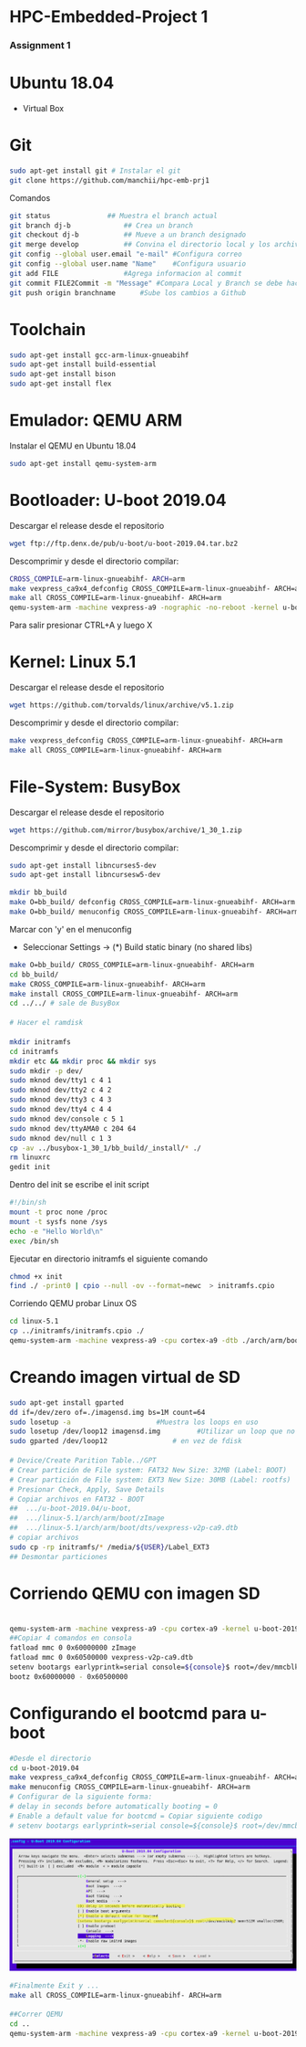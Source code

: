 # HPC-Embedded-Project 1
### Assignment 1


# Ubuntu 18.04
* Virtual Box

# Git

```bash
sudo apt-get install git # Instalar el git
git clone https://github.com/manchii/hpc-emb-prj1
```

Comandos

```bash
git status				## Muestra el branch actual
git branch dj-b				## Crea un branch
git checkout dj-b			## Mueve a un branch designado
git merge develop			## Convina el directorio local y los archivos del branch
git config --global user.email "e-mail" #Configura correo
git config --global user.name "Name"	#Configura usuario
git add FILE				#Agrega informacion al commit
git commit FILE2Commit -m "Message"	#Compara Local y Branch se debe hacer antes del push
git push origin branchname		#Sube los cambios a Github
```


# Toolchain

```bash
sudo apt-get install gcc-arm-linux-gnueabihf
sudo apt-get install build-essential
sudo apt-get install bison
sudo apt-get install flex
```



# Emulador: QEMU ARM

Instalar el QEMU en Ubuntu 18.04

```bash
sudo apt-get install qemu-system-arm
```



# Bootloader: U-boot 2019.04

Descargar el release desde el repositorio

```bash
wget ftp://ftp.denx.de/pub/u-boot/u-boot-2019.04.tar.bz2
```

Descomprimir y desde el directorio compilar:

```bash
CROSS_COMPILE=arm-linux-gnueabihf- ARCH=arm
make vexpress_ca9x4_defconfig CROSS_COMPILE=arm-linux-gnueabihf- ARCH=arm
make all CROSS_COMPILE=arm-linux-gnueabihf- ARCH=arm
qemu-system-arm -machine vexpress-a9 -nographic -no-reboot -kernel u-boot

```
Para salir presionar CTRL+A y luego X

# Kernel: Linux 5.1

Descargar el release desde el repositorio

```bash
wget https://github.com/torvalds/linux/archive/v5.1.zip
```

Descomprimir y desde el directorio compilar:

```bash
make vexpress_defconfig CROSS_COMPILE=arm-linux-gnueabihf- ARCH=arm
make all CROSS_COMPILE=arm-linux-gnueabihf- ARCH=arm
```

# File-System: BusyBox

Descargar el release desde el repositorio

```bash
wget https://github.com/mirror/busybox/archive/1_30_1.zip
```

Descomprimir y desde el directorio compilar:

```bash
sudo apt-get install libncurses5-dev
sudo apt-get install libncursesw5-dev
```

```bash
mkdir bb_build
make O=bb_build/ defconfig CROSS_COMPILE=arm-linux-gnueabihf- ARCH=arm
make O=bb_build/ menuconfig CROSS_COMPILE=arm-linux-gnueabihf- ARCH=arm
```
Marcar con 'y' en el menuconfig
* Seleccionar Settings -> (*) Build static binary (no shared libs)

```bash
make O=bb_build/ CROSS_COMPILE=arm-linux-gnueabihf- ARCH=arm
cd bb_build/
make CROSS_COMPILE=arm-linux-gnueabihf- ARCH=arm
make install CROSS_COMPILE=arm-linux-gnueabihf- ARCH=arm
cd ../../ # sale de BusyBox

# Hacer el ramdisk

mkdir initramfs
cd initramfs
mkdir etc && mkdir proc && mkdir sys
sudo mkdir -p dev/
sudo mknod dev/tty1 c 4 1
sudo mknod dev/tty2 c 4 2
sudo mknod dev/tty3 c 4 3
sudo mknod dev/tty4 c 4 4
sudo mknod dev/console c 5 1
sudo mknod dev/ttyAMA0 c 204 64
sudo mknod dev/null c 1 3
cp -av ../busybox-1_30_1/bb_build/_install/* ./
rm linuxrc
gedit init
```
Dentro del init se escribe el init script
```bash
#!/bin/sh
mount -t proc none /proc
mount -t sysfs none /sys
echo -e "Hello World\n"
exec /bin/sh
```

Ejecutar en directorio initramfs el siguiente comando

```bash
chmod +x init
find ./ -print0 | cpio --null -ov --format=newc  > initramfs.cpio
```

Corriendo QEMU probar Linux OS


```bash
cd linux-5.1
cp ../initramfs/initramfs.cpio ./
qemu-system-arm -machine vexpress-a9 -cpu cortex-a9 -dtb ./arch/arm/boot/dts/vexpress-v2p-ca9.dtb -kernel ./arch/arm/boot/zImage -nographic -m 512M -append "earlyprintk=serial console=ttyAMA0" -initrd initramfs.cpio
```

# Creando imagen virtual de SD

```bash
sudo apt-get install gparted
dd if=/dev/zero of=./imagensd.img bs=1M count=64
sudo losetup -a						#Muestra los loops en uso
sudo losetup /dev/loop12 imagensd.img	      #Utilizar un loop que no este en uso.
sudo gparted /dev/loop12 				# en vez de fdisk

# Device/Create Parition Table../GPT
# Crear partición de File system: FAT32 New Size: 32MB (Label: BOOT)
# Crear partición de File system: EXT3 New Size: 30MB (Label: rootfs)
# Presionar Check, Apply, Save Details
# Copiar archivos en FAT32 - BOOT
##  .../u-boot-2019.04/u-boot,
##  .../linux-5.1/arch/arm/boot/zImage
##  .../linux-5.1/arch/arm/boot/dts/vexpress-v2p-ca9.dtb
# copiar archivos
sudo cp -rp initramfs/* /media/${USER}/Label_EXT3
## Desmontar particiones
```

# Corriendo QEMU con imagen SD

```bash

qemu-system-arm -machine vexpress-a9 -cpu cortex-a9 -kernel u-boot-2019.04/u-boot -sd imagensd.img -nographic -m 512M
##Copiar 4 comandos en consola
fatload mmc 0 0x60000000 zImage
fatload mmc 0 0x60500000 vexpress-v2p-ca9.dtb
setenv bootargs earlyprintk=serial console=${console}$ root=/dev/mmcblk0p2 mem=512M vmalloc=256M
bootz 0x60000000 - 0x60500000
```

# Configurando el bootcmd para u-boot

```bash
#Desde el directorio
cd u-boot-2019.04
make vexpress_ca9x4_defconfig CROSS_COMPILE=arm-linux-gnueabihf- ARCH=arm
make menuconfig CROSS_COMPILE=arm-linux-gnueabihf- ARCH=arm
# Configurar de la siguiente forma:
# delay in seconds before automatically booting = 0
# Enable a default value for bootcmd = Copiar siguiente codigo
# setenv bootargs earlyprintk=serial console=${console}$ root=/dev/mmcblk0p2 mem=512M vmalloc=256M; fatload mmc 0 0x60000000 zImage; fatload mmc 0 0x60500000 vexpress-v2p-ca9.dtb; bootz 0x60000000 - 0x60500000
```
![menuconfig-uboot.png](menuconfig-uboot.png)
```bash
#Finalmente Exit y ...
make all CROSS_COMPILE=arm-linux-gnueabihf- ARCH=arm

##Correr QEMU
cd ..
qemu-system-arm -machine vexpress-a9 -cpu cortex-a9 -kernel u-boot-2019.04/u-boot -sd imagensd.img -nographic -m 512M
```
